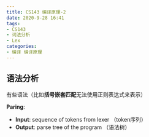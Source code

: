 ```yaml
---
title: CS143 编译原理-2
date: 2020-9-28 16:41
tags: 
- CS143
- 词法分析
- Lex
categories: 
- 编译 编译原理 
---
```


## 语法分析

有些语法（比如**括号嵌套匹配**无法使用正则表达式来表示）

**Paring**:

- **Input**: sequence of tokens from lexer （token序列）
- **Output**: parse tree of the program （语法树）